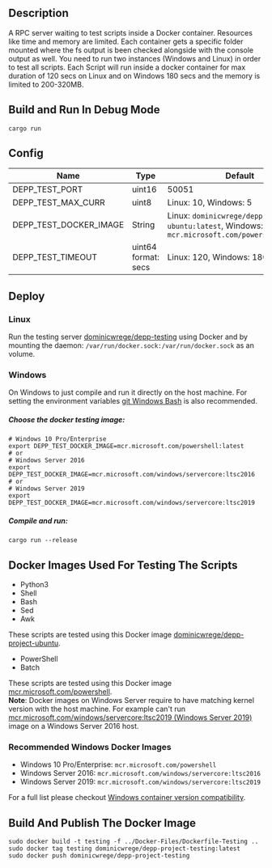 ## Description

A RPC server waiting to test scripts inside a Docker container.
Resources like time and memory are limited. Each container gets a specific folder mounted where the fs output
is been checked alongside with the console output as well. You need to run two instances (Windows and Linux) in order to test all scripts.
Each Script will run inside a docker container for max duration of 120 secs on Linux and on Windows 180 secs and the memory is limited to 200-320MB.

## Build and Run In Debug Mode

```
cargo run
```

## Config

| Name                   | Type                | Default                                                                                          |
| ---------------------- | ------------------- | ------------------------------------------------------------------------------------------------ |
| DEPP_TEST_PORT         | uint16              | 50051                                                                                            |
| DEPP_TEST_MAX_CURR     | uint8               | Linux: 10, Windows: 5                                                                            |
| DEPP_TEST_DOCKER_IMAGE | String              | Linux: `dominicwrege/depp-project-ubuntu:latest`, Windows: `mcr.microsoft.com/powershell:latest` |
| DEPP_TEST_TIMEOUT      | uint64 format: secs | Linux: 120, Windows: 180                                                                         |

## Deploy

### Linux

Run the testing server [dominicwrege/depp-testing](https://hub.docker.com/r/dominicwrege/depp-testing) using Docker and by mounting the
daemon: `/var/run/docker.sock:/var/run/docker.sock` as an volume.

### Windows

On Windows to just compile and run it directly on the host machine.
For setting the environment variables [git Windows Bash](https://git-scm.com/download/win) is also recommended.

##### Choose the docker testing image:

```
# Windows 10 Pro/Enterprise
export DEPP_TEST_DOCKER_IMAGE=mcr.microsoft.com/powershell:latest
# or
# Windows Server 2016
export DEPP_TEST_DOCKER_IMAGE=mcr.microsoft.com/windows/servercore:ltsc2016
# or
# Windows Server 2019
export DEPP_TEST_DOCKER_IMAGE=mcr.microsoft.com/windows/servercore:ltsc2019
```

##### Compile and run:

```
cargo run --release
```

## Docker Images Used For Testing The Scripts

- Python3
- Shell
- Bash
- Sed
- Awk

These scripts are tested using this Docker image [dominicwrege/depp-project-ubuntu](https://hub.docker.com/r/dominicwrege/depp-project-ubuntu).

- PowerShell
- Batch

These scripts are tested using this Docker image [mcr.microsoft.com/powershell](https://hub.docker.com/_/microsoft-powershell).  
**Note**: Docker images on Windows Server require to have matching kernel version with the host machine.
For example can't run [mcr.microsoft.com/windows/servercore:ltsc2019 (Windows Server 2019)](https://hub.docker.com/_/microsoft-windows-servercore) image on a
Windows Server 2016 host.

### Recommended Windows Docker Images

- Windows 10 Pro/Enterprise: `mcr.microsoft.com/powershell`
- Windows Server 2016: `mcr.microsoft.com/windows/servercore:ltsc2016`
- Windows Server 2019: `mcr.microsoft.com/windows/servercore:ltsc2019`

For a full list please checkout [Windows container version compatibility](https://docs.microsoft.com/en-us/virtualization/windowscontainers/deploy-containers/version-compatibility?tabs=windows-server-2004%2Cwindows-10-2004).

## Build And Publish The Docker Image

```
sudo docker build -t testing -f ../Docker-Files/Dockerfile-Testing ..
sudo docker tag testing dominicwrege/depp-project-testing:latest
sudo docker push dominicwrege/depp-project-testing
```
